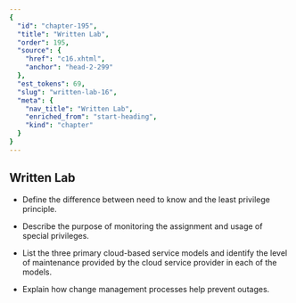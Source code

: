 ```yaml
---
{
  "id": "chapter-195",
  "title": "Written Lab",
  "order": 195,
  "source": {
    "href": "c16.xhtml",
    "anchor": "head-2-299"
  },
  "est_tokens": 69,
  "slug": "written-lab-16",
  "meta": {
    "nav_title": "Written Lab",
    "enriched_from": "start-heading",
    "kind": "chapter"
  }
}
---
```

## Written Lab

- Define the difference between need to know and the least privilege principle.

- Describe the purpose of monitoring the assignment and usage of special privileges.

- List the three primary cloud-based service models and identify the level of maintenance provided by the cloud service provider in each of the models.

- Explain how change management processes help prevent outages.
